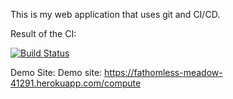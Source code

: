 This is my web application that uses git and CI/CD.

Result of the CI:

[![Build Status](https://travis-ci.org/MErenB/automatedWebApp.svg?branch=main)](https://travis-ci.org/MErenB/automatedWebApp)

Demo Site:
Demo site: https://fathomless-meadow-41291.herokuapp.com/compute